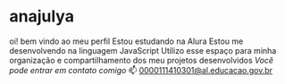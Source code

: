 # anajulya
oi! bem vindo ao meu perfil 
Estou estudando na Alura
Estou me desenvolvendo na linguagem JavaScript
Utilizo esse espaço para minha organização e compartilhamento dos meu projetos desenvolvidos
*Você pode entrar em contato comigo* 📫
0000111410301@al.educacao.gov.br
